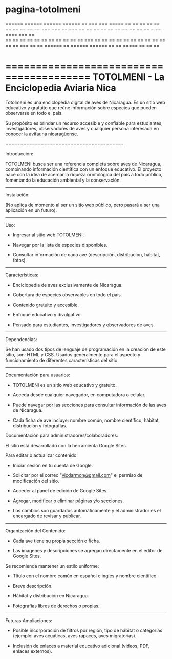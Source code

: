 # pagina-totolmeni
======  ======  ======  ======  ==      === ===  =====  ==  ==  ==
  ==    ==  ==    ==    ==  ==  ==      === ===  ==     === ==  ==
  ==    ==  ==    ==    ==  ==  ==      == = ==  ====   === ==   
  ==    ==  ==    ==    ==  ==  ==      ==   ==  ==     == ===  ==
  ==    ==  ==    ==    ==  ==  ==      ==   ==  ==     == ===  ==
  ==    ======    ==    ======  ======  ==   ==  =====  ==  ==  ==

========================================
TOTOLMENI - La Enciclopedia Aviaria Nica
========================================

Totolmeni es una enciclopedia digital de aves de Nicaragua.
Es un sitio web educativo y gratuito que reúne información sobre especies que pueden observarse en todo el país.

Su propósito es brindar un recurso accesible y confiable para estudiantes, investigadores, observadores de aves y cualquier persona interesada en conocer la avifauna nicaragüense.

========================================

Introducción:

TOTOLMENI busca ser una referencia completa sobre aves de Nicaragua, combinando información científica con un enfoque educativo.
El proyecto nace con la idea de acercar la riqueza ornitológica del país a todo público, fomentando la educación ambiental y la conservación.

--------------------------------

Instalación:

(No aplica de momento al ser un sitio web público, pero pasará a ser una aplicación en un futuro).

--------------------------------

Uso:

- Ingresar al sitio web TOTOLMENI.

- Navegar por la lista de especies disponibles.

- Consultar información de cada ave (descripción, distribución, hábitat, fotos).

--------------------------------

Características:

- Enciclopedia de aves exclusivamente de Nicaragua.

- Cobertura de especies observables en todo el país.

- Contenido gratuito y accesible.

- Enfoque educativo y divulgativo.

- Pensado para estudiantes, investigadores y observadores de aves.

--------------------------------

Dependencias:

Se han usado dos tipos de lenguaje de programación en la creación de este sitio, son:
HTML y CSS. Usados generalmente para el aspecto y funcionamiento de diferentes características del sitio.

--------------------------------

Documentación para usuarios:


- TOTOLMENI es un sitio web educativo y gratuito.

- Acceda desde cualquier navegador, en computadora o celular.

- Puede navegar por las secciones para consultar información de las aves de Nicaragua.

- Cada ficha de ave incluye: nombre común, nombre científico, hábitat, distribución y fotografías.


Documentación para administradores/colaboradores:


El sitio está desarrollado con la herramienta Google Sites.

Para editar o actualizar contenido:

- Iniciar sesión en tu cuenta de Google.

- Solicitar por el correo "vicdarmon@gmail.com" el permiso de modificación del sitio.

- Acceder al panel de edición de Google Sites.

- Agregar, modificar o eliminar páginas y/o secciones.

- Los cambios son guardados automáticamente y el administrador es el encargado de revisar y publicar.

--------------------------------

Organización del Contenido:

- Cada ave tiene su propia sección o ficha.

- Las imágenes y descripciones se agregan directamente en el editor de Google Sites.

Se recomienda mantener un estilo uniforme:

- Título con el nombre común en español e inglés y nombre científico.

- Breve descripción.

- Hábitat y distribución en Nicaragua.

- Fotografías libres de derechos o propias.

--------------------------------

Futuras Ampliaciones:

- Posible incorporación de filtros por región, tipo de hábitat o categorías (ejemplo: aves acuáticas, aves rapaces, aves migratorias).

- Inclusión de enlaces a material educativo adicional (videos, PDF, enlaces externos).
